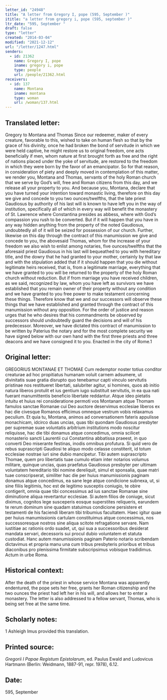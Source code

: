 ```yaml
---
letter_id: "24948"
title: "A letter from Gregory I, pope (595, September )"
ititle: "a letter from gregory i, pope (595, september )"
ltr_date: "595, September "
draft: false
type: "letter"
created: "2014-03-04"
modified: "2021-12-12"
url: "/letter/1247.html"
senders:
  - id: 21362
    name: Gregory I, pope
    iname: gregory i, pope
    type: people
    url: /people/21362.html
receivers:
  - id: 137
    name: Montana
    iname: montana
    type: woman
    url: /woman/137.html
---
```

<h2> Translated letter:</h2>Gregory to Montana and Thomas
Since our redeemer, maker of every creature, favorable to this, wished to take on human flesh so that by the grace of his divinity, once he had broken the bond of servitude in which we were held captive, he might restore us to original freedom, one acts beneficially if men, whom nature at first brought forth as free and the right of nations placed under the yoke of servitude, are restored to the freedom in which they were born by the favor of an emancipator.  So for that reason, in consideration of piety and deeply moved in contemplation of this matter, we render you, Montana and Thomas, servants of the holy Roman church that we serve by God’s will, free and Roman citizens from this day, and we release all your property to you.
	And because you, Montana, declare that you have turned your intention toward monastic living, therefore on this day we give and concede to you two ounces/twelfths, that the late priest Gaudiosus by authority of his last will is known to have left you in the way of institution, specifically all of which in every way will benefit the monastery of St. Lawrence where Constantina presides as abbess, where with God’s compassion you rush to be converted.  But if it will happen that you have in any way hidden anything from the property of the noted Gaudiosus, undoubtedly all of it will be seized for possession of our church.
	Further, likewise on this day through the contract of this manumission we give and concede to you, the abovesaid Thomas, whom for the increase of your freedom we also wish to enlist among notaries, five ounces/twelfths that the aforesaid priest Gaudiosus in his last will bequeathed to you with hereditary title, and the dowry that he had granted to your mother, certainly by that law and with the stipulation added that if it should happen that you die without legitimate heirs received, that is, from a legitimate marriage, everything that we have granted to you will be returned to the property of the holy Roman church without reduction.  But if from marriage you have received children, as we said, recognized by law, whom you have left as survivors we have established that you remain owner of their property without any condition and we have granted to you free power to make testament concerning these things.  Therefore know that we and our successors will observe these things that we have established and granted through the contract of this manumission without any opposition.  For the order of justice and reason urges that he who desires that his commandments be observed by successors should undoubtedly guard the decisions and will of his predecessor.
	Moreover, we have dictated this contract of manumission to be written by Paterius the notary and for the most complete security we have signed below with our own hand with the first three priests and three deacons and we have consigned it to you.
	Enacted in the city of Rome.1
<h2 class="mt-4"> Original letter:</h2>GREGORIUS MONTANAE ET THOMAE
          Cum redemptor noster totius conditor creaturae ad hoc propitiatus humanam voluit carnem adsumere, ut divinitatis suae gratia disrupto quo tenebamur capti vinculo servitutis pristinae nos restitueret libertati, salubriter agitur, si homines, quos ab initio natura liberos protulit et ius gentium iugo substituit servitutis, in ea qua nati fuerant manumittentis beneficio libertate reddantur. Atque ideo pietatis intuitu et huius rei consideratione permoti vos Montanam atque Thomam famulos sanctae Romanae cui Deo auctore deservimus ecclesiae liberos ex hac die civesque Romanos efficimus omneque vestrum vobis relaxamus peculium.
Et quia tu, Montana, animos ad conversationem fateris appulisse monachicam, idcirco duas uncias, quas tibi quondam Gaudiosus presbyter per supremae suae voluntatis arbitrium institutions modo noscitur reliquisse, hac die tibi donamus atque concedimus, omnia scilicet monasterio sancti Laurentii cui Constantina abbatissa praeest, in quo converti Deo miserante festinas, inodis omnibus profutura. Si quid vero de rebus suprascripti Gaudiosi te aliquo modo celasse constiterit, id totum ecclesiae nostrae iuri sine dubio mancipetur.
Tibi autem suprascripto Thomae, quem pro libertatis tuae cumulo etiam inter notarios volumus militare, quinque uncias, quas praefatus Gaudiosus presbyter per ultimam voluntatem hereditario tibi nomine dereliquit, simul et sponsalia, quae matri tuae conscripserat, similiter hac die per huius manumissionis paginam donamus atque concedimus, ea sane lege atque condicione subnexa, ut, si sine filiis legitimis, hoc est de legitimo susceptis coniugio, te obire contigerit, omnia quae tibi concessimus ad ius sanctae Romanae sine diminutione aliqua revertantur ecclesiae. Si autem filios de coniuge, sicut diximus, cognitos lege susceperis eosque superstites reliqueris, earundem te rerum dominum sine quadam statuimus condicione persistere et testamenti de his faciendi liberam tibi tribumius facultatem. Haec igitur quae per huius manumissionis cartulam constituimus atque concessimus, nos successoresque nostros sine aliqua scitote refragatione servare. Nam iustitiae ac rationis ordo suadet, ut, qui sua a successoribus desiderat mandata servari, decessoris sui procul dubio voluntatem et statuta custodiat.
Hanc autem manumissionis paginam Paterio notario scribendam dictavimus et propria manu una cum tribus presbyteris prioribus et tribus diaconibus pro plenissima firmitate subscripsimus vobisque tradidimus.
Actum in urbe Roma.
<h2 class="mt-4"> Historical context:</h2>After the death of the priest in whose service Montana was apparently endentured, the pope sets her free, grants her Roman citizenship and the two ounces the priest had left her in his will, and allows her to enter a monastery.  The letter is also addressed to a fellow servant, Thomas, who is being set free at the same time.
<h2 class="mt-4"> Scholarly notes:</h2>1 Ashleigh Imus provided this translation.
<h2 class="mt-4"> Printed source:</h2><p><em>Gregorii I Papae Registum Epistolarum</em>, ed. Paulus Ewald and Ludovicus Hartmann (Berlin: Weidmann, 1887-91, repr. 1978), 6.12.</p><h2 class="mt-4"> Date:</h2>595, September 